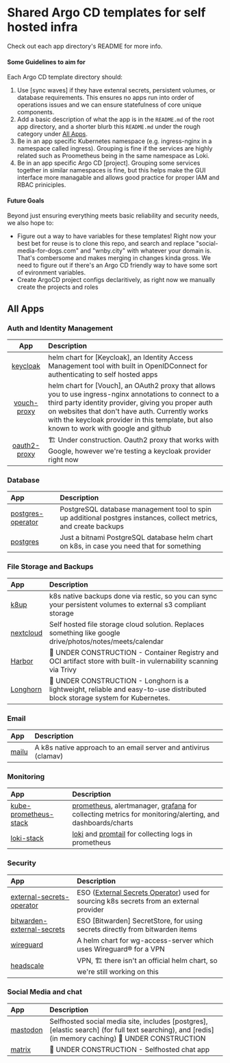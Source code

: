 # Shared Argo CD templates for self hosted infra
Check out each app directory's README for more info.

#### Some Guidelines to aim for
Each Argo CD template directory should:
1. Use [sync waves] if they have extenral secrets, persistent volumes, or database requirements. This ensures no apps run into order of operations issues and we can ensure statefulness of core unique components.
2. Add a basic description of what the app is in the `README.md` of the root app directory, and a shorter blurb this `README.md` under the rough category under [All Apps](#all-apps).
3. Be in an app specific Kubernetes namespace (e.g. ingress-nginx in a namespace called ingress). Grouping is fine if the services are highly related such as Proometheus being in the same namespace as Loki.
4. Be in an app specific Argo CD [project]. Grouping some services together in similar namespaces is fine, but this helps make the GUI interface more managable and allows good practice for proper IAM and RBAC priniciples.


#### Future Goals
Beyond just ensuring everything meets basic reliability and security needs, we also hope to:
- Figure out a way to have variables for these templates! Right now your best bet for reuse is to clone this repo, and search and replace "social-media-for-dogs.com" and "wnby.city" with whatever your domain is. That's combersome and makes merging in changes kinda gross. We need to figure out if there's an Argo CD friendly way to have some sort of evironment variables.
- Create ArgoCD project configs declaritively, as right now we manually create the projects and roles

## All Apps


### Auth and Identity Management

| App                            | Description                                                                    |
|:------------------------------:|:------------------------------------------------------------------------------------------------------|
| [keycloak](./keycloak)         | helm chart for [Keycloak], an Identity Access Management tool with built in OpenIDConnect for authenticating to self hosted apps |
| [vouch-proxy](./vouch-proxy)   | helm chart for [Vouch], an OAuth2 proxy that allows you to use ingress-nginx annotations to connect to a third party identity provider, giving you proper auth on websites that don't have auth. Currently works with the keycloak provider in this template, but also known to work with google and github |
| [oauth2-proxy](./oauth2-proxy) | 🏗️ Under construction. Oauth2 proxy that works with Google, however we're testing a keycloak provider right now |


### Database

| App                                      | Description                                               |
|:-----------------------------------------|:----------------------------------------------------------|
| [postgres-operator](./postgres/operator) | PostgreSQL database management tool to spin up additional postgres instances, collect metrics, and create backups |
| [postgres](./postgres/bitnami)           | Just a bitnami PostgreSQL database helm chart on k8s, in case you need that for something |


### File Storage and Backups

| App                      | Description                                                                      |
|:-------------------------|:---------------------------------------------------------------------------------|
| [k8up](./k8up)           | k8s native backups done via restic, so you can sync your persistent volumes to external s3 compliant storage |
| [nextcloud](./nextcloud) | Self hosted file storage cloud solution. Replaces something like google drive/photos/notes/meets/calendar    |
| [Harbor](./harbor)       | 🚧 UNDER CONSTRUCTION - Container Registry and OCI artifact store with built-in vulernability scanning via Trivy                     |
| [Longhorn](./longhorn)   | 🚧 UNDER CONSTRUCTION - Longhorn is a lightweight, reliable and easy-to-use distributed block storage system for Kubernetes.         |

### Email

| App              | Description                                                      |
|:-----------------|:-----------------------------------------------------------------|
| [mailu](./mailu) | A k8s native approach to an email server and antivirus (clamav)  |


### Monitoring

| App                                              | Description                                                                      |
|:-------------------------------------------------|:---------------------------------------------------------------------------------|
| [kube-prometheus-stack](./kube-prometheus-stack) | [prometheus](https://prometheus.io/docs/introduction/overview/), alertmanager, [grafana](https://grafana.com) for collecting metrics for monitoring/alerting, and dashboards/charts |
| [loki-stack](./loki-stack)                       | [loki](https://grafana.com/oss/loki/) and [promtail](https://grafana.com/docs/loki/latest/clients/promtail/) for collecting logs in prometheus |


### Security

| App                                                        | Description                                        |
|:-----------------------------------------------------------|:---------------------------------------------------|
| [external-secrets-operator](./external-secrets-operator)   | ESO ([External Secrets Operator](https://external-secrets.io/latest/)) used for sourcing k8s secrets from an external provider |
| [bitwarden-external-secrets](./bitwarden-external-secrets) | ESO [Bitwarden] SecretStore, for using secrets directly from bitwarden items    |
| [wireguard](./wg-access-server)                            | A helm chart for wg-access-server which uses Wireguard®️ for a VPN               |
| [headscale](./headscale)                                   | VPN, 🏗️ there isn't an official helm chart, so we're still working on this      |


### Social Media and chat

| App                      | Description                                                                      |
|:-------------------------|:---------------------------------------------------------------------------------|
| [mastodon](./mastodon)   | Selfhosted social media site, includes [postgres], [elastic search] (for full text searching), and [redis] (in memory caching) 🚧 UNDER CONSTRUCTION |
| [matrix](./matrix)       |  🚧 UNDER CONSTRUCTION - Selfhosted chat app|
